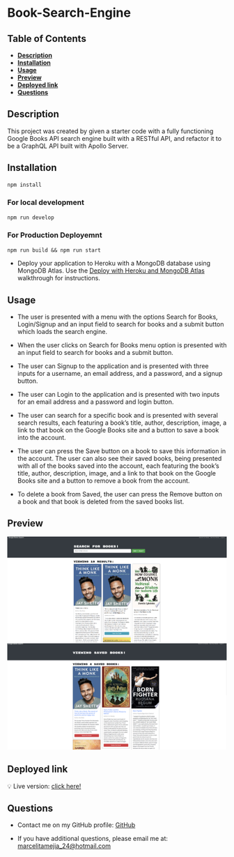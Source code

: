 # **Book-Search-Engine**

## **Table of Contents** 

- [**Description**](#description)
- [**Installation**](#installation)
- [**Usage**](#usage)
- [**Preview**](#preview)
- [**Deployed link**](#deployed-link)
- [**Questions**](#questions)


## **Description**

This project was created by given a starter code with a fully functioning Google Books API search engine built with a RESTful API, and refactor it to be a GraphQL API built with Apollo Server. 

## **Installation**

```
npm install
```

### For local development
```
npm run develop
```

### For Production Deployemnt
```
npm run build && npm run start
```

* Deploy your application to Heroku with a MongoDB database using MongoDB Atlas. Use the [Deploy with Heroku and MongoDB Atlas](https://coding-boot-camp.github.io/full-stack/mongodb/deploy-with-heroku-and-mongodb-atlas) walkthrough for instructions.

## **Usage**

* The user is presented with a menu with the options Search for Books, Login/Signup and an input field to search for books and a submit button which loads the search engine.

* When the user clicks on Search for Books menu option is presented with an input field to search for books and a submit button.

* The user can Signup to the application and is presented with three inputs for a username, an email address, and a password, and a signup button. 

* The user can Login to the application and is presented with two inputs for an email address and a password and login button.

* The user can search for a specific book and is presented with several search results, each featuring a book’s title, author, description, image, a link to that book on the Google Books site and a button to save a book into the account. 

* The user can press the Save button on a book to save this information in the account. The user can also see their saved books, being presented with all of the books saved into the account, each featuring the book’s title, author, description, image, and a link to that book on the Google Books site and a button to remove a book from the account. 

* To delete a book from Saved, the user can press the Remove button on a book and that book is deleted from the saved books list.

## **Preview**

 ![Search Book Page](/assets/images/searchbook.png)
 ![Saved Books Page](/assets/images/savedbooks.png)

## **Deployed link**

💡 Live version: [click here!](https://whispering-harbor-60473.herokuapp.com)

## **Questions**

* Contact me on my GitHub profile:  [GitHub](https://github.com/marcelamejiao)

* If you have additional questions, please email me at: marcelitamejia_24@hotmail.com